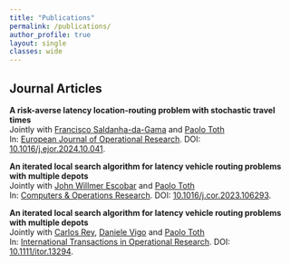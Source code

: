 ```yaml
---
title: "Publications"
permalink: /publications/
author_profile: true
layout: single
classes: wide
---
```


## Journal Articles  

__A risk-averse latency location-routing problem with stochastic travel times__  
Jointly with [Francisco Saldanha-da-Gama](https://scholar.google.com/citations?user=NPDmx4MAAAAJ&hl=en) and [Paolo Toth](https://scholar.google.com/citations?user=2IPL4XIAAAAJ&hl=en)  
In: [European Journal of Operational Research](https://www.sciencedirect.com/journal/european-journal-of-operational-research). DOI: [10.1016/j.ejor.2024.10.041](https://doi.org/10.1016/j.ejor.2024.10.041).   


__An iterated local search algorithm for latency vehicle routing problems with multiple depots__  
Jointly with [John Willmer Escobar](https://scholar.google.com/citations?user=RfTG9iIAAAAJ&hl=en) and [Paolo Toth](https://scholar.google.com/citations?user=2IPL4XIAAAAJ&hl=en)  
In: [Computers & Operations Research](https://www.sciencedirect.com/journal/computers-and-operations-research). DOI: [10.1016/j.cor.2023.106293](https://www.sciencedirect.com/science/article/pii/S0305054823001570).   



__An iterated local search algorithm for latency vehicle routing problems with multiple depots__  
Jointly with [Carlos Rey](https://scholar.google.com/citations?user=_VU2AugAAAAJ&hl=en), [Daniele Vigo](https://scholar.google.com/citations?user=2kk8d_AAAAAJ&hl=en) and [Paolo Toth](https://scholar.google.com/citations?user=2IPL4XIAAAAJ&hl=en)  
In: [International Transactions in Operational Research](https://onlinelibrary.wiley.com/journal/14753995). DOI: [10.1111/itor.13294](https://onlinelibrary.wiley.com/doi/full/10.1111/itor.13294). 

 
